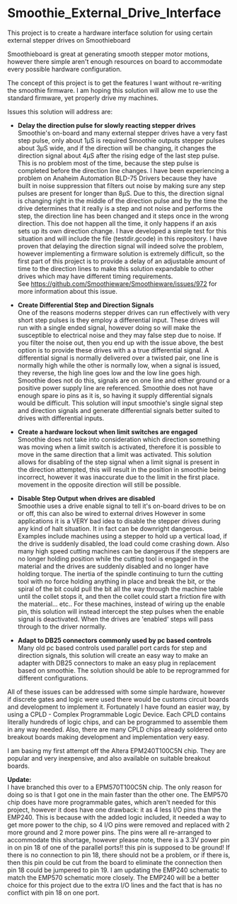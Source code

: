 # Smoothie_External_Drive_Interface
This project is to create a hardware interface solution for using certain external stepper drives on Smoothieboard

Smoothieboard is great at generating smooth stepper motor motions, however there simple aren't enough resources
on board to accommodate every possible hardware configuration.  

The concept of this project is to get the features I want without re-writing the smoothie firmware.  I am hoping
this solution will allow me to use the standard firmware, yet properly drive my machines.

Issues this solution will address are:

* **Delay the direction pulse for slowly reacting stepper drives**  
Smoothie's on-board and many external stepper drives have a very fast step pulse, only about 1µS is required Smoothie outputs stepper pulses about 3µS wide, and if the direction will be changing, it changes the direction signal about 4µS after the rising edge of the last step pulse.  This is no problem most of the time, because the step pulse is completed before the direction line changes.  I have been experiencing a problem on Anaheim Automation BLD-75 Drivers because they have built in noise suppression that filters out noise by making sure any step pulses are present for longer than 8µS.  Due to this, the direction signal is changing right in the middle of the direction pulse and by the time the drive determines that it really is a step and not noise and performs the step, the direction line has been changed and it steps once in the wrong direction.  This doe not happen all the time, it only happens if an axis sets up its own direction change.   I have developed a simple test for this situation and will include the file (testdir.gcode) in this repository.  I have proven that delaying the direction signal will indeed solve the problem, however implementing a firmware solution is extremely difficult, so the first part of this project is to provide a delay of an adjustable amount of time to the direction lines to make this solution expandable to other drives which may have different timing requirements.  
See https://github.com/Smoothieware/Smoothieware/issues/972 for more information about this issue.

* **Create Differential Step and Direction Signals**  
One of the reasons moderns stepper drives can run effectively with very short step pulses is they employ a differential input.  These drives will run with a single ended signal, however doing so will make the susceptible to electrical noise and they may false step due to noise.  If you filter the noise out, then you end up with the issue above, the best option is to provide these drives with a a true differential signal.  A differential signal is normally delivered over a twisted pair, one line is normally high while the other is normally low, when a signal is issued, they reverse, the high line goes low and the low line goes high.  Smoothie does not do this, signals are on one line and either ground or a positive power supply line are referenced. Smoothie does not have enough spare io pins as it is, so having it supply differential signals would be difficult.  This solution will input smoothie's single signal step and direction signals and generate differential signals better suited to drives with differential inputs.

* **Create a hardware lockout when limit switches are engaged**  
Smoothie does not take into consideration which direction something was moving when a limit switch is activated, therefore it is possible to move in the same direction that a limit was activated.  This solution allows for disabling of the step signal when a limit signal is present in the direction attempted, this will result in the position in smoothie being incorrect, however it was inaccurate due to the limit in the first place.  movement in the opposite direction will still be possible.

* **Disable Step Output when drives are disabled**  
Smoothie uses a drive enable signal to tell it's on-board drives to be on or off, this can also be wired to external drives However in some applications it is a VERY bad idea to disable the stepper drives during any kind of halt situation.  It in fact can be downright dangerous.  Examples include machines using a stepper to hold up a vertical load, if the drive is suddenly disabled, the load could come crashing down.  Also many high speed cutting machines can be dangerous if the steppers are no longer holding position while the cutting tool is engaged in the material and the drives are suddenly disabled and no longer have holding torque.  The inertia of the spindle continuing to turn the cutting tool with no force holding anything in place and break the bit, or the spiral of the bit could pull the bit all the way through the machine table until the collet stops it, and then the collet could start a friction fire with the material... etc..  For these machines, instead of wiring up the enable pin, this solution will instead intercept the step pulses when the enable signal is deactivated.  When the drives are 'enabled' steps will pass through to the driver normally.

* **Adapt to DB25 connectors commonly used by pc based controls**  
Many old pc based controls used parallel port cards for step and direction signals, this solution will create an easy way to make an adapter with DB25 connectors to make an easy plug in replacement based on smoothie.  The solution should be able to be reprogrammed for different configurations.

All of these issues can be addressed with some simple hardware, however if discrete gates and logic were used there would be customs circuit boards and development to implement it.  Fortunately I have found an easier way,  by using a CPLD - Complex Programmable Logic Device.  Each CPLD contains literally hundreds of logic chips, and can be programmed to assemble them in any way needed.  Also, there are many CPLD chips already soldered onto breakout boards making development and implementation very easy.

I am basing my first attempt off the Altera EPM240T100C5N chip.  They are popular and very inexpensive, and also available on suitable breakout boards.

**Update:**  
I have branched this over to a EPM570T100C5N chip.  The only reason for doing so is that I got one in the main faster than the other one.  The EMP570 chip does have more programmable gates, which aren't needed for this project, however it does have one drawback: it as 4 less I/O pins than the EMP240.  This is because with the added logic included, it needed a way to get more power to the chip, so 4 I/O pins were removed and replaced with 2 more ground and 2 more power pins.  The pins were all re-arranged to accommodate this shortage, however please note, there is a 3.3V power pin in on pin 18 of one of the parallel ports!! this pin is supposed to be ground!  If there is no connection to pin 18, there should not be a problem, or if there is, then this pin could be cut from the board to eliminate the connection then pin 18 could be jumpered to pin 19.  I am updating the EMP240 schematic to match the EMP570 schematic more closely.  The EMP240 will be a better choice for this project due to the extra I/O lines and the fact that is has no conflict with pin 18 on one port. 
